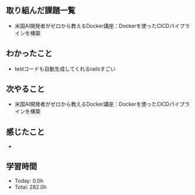 ## 取り組んだ課題一覧
- 米国AI開発者がゼロから教えるDocker講座：Dockerを使ったCICDパイプラインを構築
## わかったこと
- testコードも自動生成してくれるrailsすごい
## 次やること
- 米国AI開発者がゼロから教えるDocker講座：Dockerを使ったCICDパイプラインを構築
## 感じたこと
- 
## 学習時間
- Today: 0.0h
- Total: 282.0h
